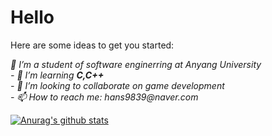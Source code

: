 # Hello 


Here are some ideas to get you started:
<p>
  <em>
 🔭 I’m a student of software enginerring at Anyang University <br>
- 🌱 I’m learning <b>C,C++</b> <br>
- 👯 I’m looking to collaborate on game development <br>
- 📫 How to reach me: hans9839@naver.com 
   </em>
</p>

[![Anurag's github stats](https://github-readme-stats.vercel.app/api?username=hanseu9839)](https://github.com/anuraghazra/github-readme-stats)


